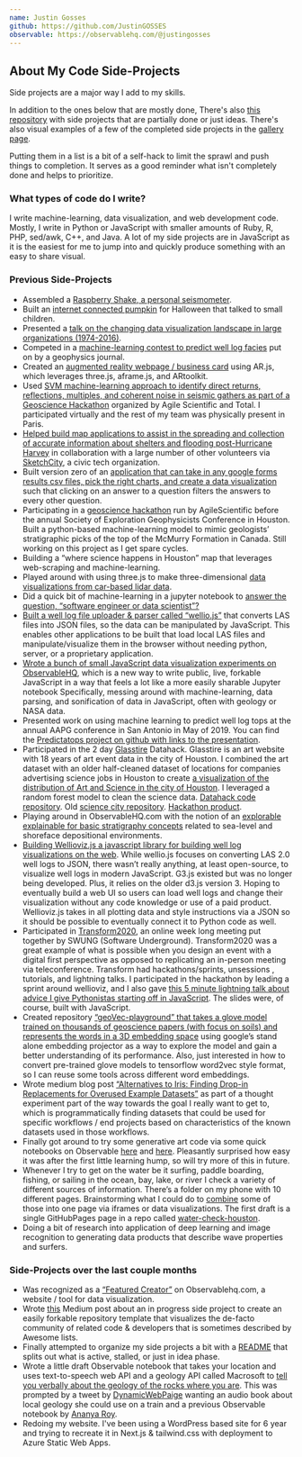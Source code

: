 ```yaml
---
name: Justin Gosses
github: https://github.com/JustinGOSSES
observable: https://observablehq.com/@justingosses
---
```


## About My Code Side-Projects
Side projects are a major way I add to my skills. 

In addition to the ones below that are mostly done, There's also <a href="https://github.com/JustinGOSSES/sideproject_planning"> this repository</a> with side projects that are partially done or just ideas. There's also visual examples of a few of the completed side projects in the <a href="/projects">gallery page</a>.

Putting them in a list is a bit of a self-hack to limit the sprawl and push things to completion. 
It serves as a good reminder what isn't completely done and helps to prioritize.

### What types of code do I write?
I write machine-learning, data visualization, and web development code. Mostly, I write in Python or JavaScript with smaller amounts of Ruby, R, PHP, sed/awk, C++, and Java. A lot of my side projects are in JavaScript as it is the easiest for me to jump into and quickly produce something with an easy to share visual.

### Previous Side-Projects
- Assembled a <a href="https://54.87.153.110/raspberry-shake-personal-seismometer/">Raspberry Shake, a personal seismometer</a>.
- Built an <a href="https://twitter.com/JustinGosses/status/793264892652380160">internet connected pumpkin</a> for Halloween that talked to small children.
- Presented a <a href="https://www.meetup.com/Houston-Data-Visualization-Meetup/events/233893631/">talk on the changing data visualization landscape in large organizations (1974-2016)</a>.
- Competed in a <a href="https://twitter.com/JustinGosses/status/827585546247618560">machine-learning contest to predict well log facies</a> put on by a geophysics journal.
- Created an <a href="https://justingosses.github.io/AR_BusinessCard/">augmented reality webpage / business card</a> using AR.js, which leverages three.js, aframe.js, and ARtoolkit.
- Used <a href="https://github.com/yuriyi/hackathon2017/blob/master/README.md">SVM machine-learning approach to identify direct returns, reflections, multiples, and coherent noise in seismic gathers as part of a Geoscience Hackathon</a> organized by Agile Scientific and Total. I participated virtually and the rest of my team was physically present in Paris.
- <a href="https://sketchcity.org/category/harvey/">Helped build map applications to assist in the spreading and collection of accurate information about shelters and flooding post-Hurricane Harvey</a> in collaboration with a large number of other volunteers via <a href="http://sketchcity.org/">SketchCity</a>, a civic tech organization.
- Built version zero of an <a href="https://github.com/JustinGOSSES/SurViz_dcjs_googleform">application that can take in any google forms results csv files, pick the right charts, and create a data visualization</a> such that clicking on an answer to a question filters the answers to every other question.
- Participating in a <a href="https://agilescientific.com/events/2017/9/22/geophysics-hackathon">geoscience hackathon</a> run by AgileScientific before the annual Society of Exploration Geophysicists Conference in Houston. Built a python-based machine-learning model to mimic geologists’ stratigraphic picks of the top of the McMurry Formation in Canada. Still working on this project as I get spare cycles.
- Building a “where science happens in Houston” map that leverages web-scraping and machine-learning.
- Played around with using three.js to make three-dimensional <a href="https://justingosses.github.io/lidar_threejs_playground/">data visualizations from car-based lidar data</a>.
- Did a quick bit of machine-learning in a jupyter notebook to <a href="https://github.com/JustinGOSSES/WhichJobTitle">answer the question, “software engineer or data scientist”?</a>
- <a href="https://github.com/JustinGOSSES/wellio.js">Built a well log file uploader & parser called “wellio.js”</a> that converts LAS files into JSON files, so the data can be manipulated by JavaScript. This enables other applications to be built that load local LAS files and manipulate/visualize them in the browser without needing python, server, or a proprietary application.
- <a href="https://beta.observablehq.com/@justingosses/">Wrote a bunch of small JavaScript data visualization experiments on ObservableHQ</a>, which is a new way to write public, live, forkable JavaScript in a way that feels a lot like a more easily sharable Jupyter notebook Specifically, messing around with machine-learning, data parsing, and sonification of data in JavaScript, often with geology or NASA data.
- Presented work on using machine learning to predict well log tops at the annual AAPG conference in San Antonio in May of 2019. You can find the <a href="https://justingosses.github.io/predictatops/html/index.html">Predictatops project on github with links to the presentation</a>.
- Participated in the 2 day <a href="https://glasstire.com/">Glasstire</a> Datahack. Glasstire is an art website with 18 years of art event data in the city of Houston. I combined the art dataset with an older half-cleaned dataset of locations for companies advertising science jobs in Houston to create <a href="https://justingosses.github.io/glasstiredatahack/kepler/index.html">a visualization of the distribution of Art and Science in the city of Houston</a>. I leveraged a random forest model to clean the science data. <a href="https://github.com/JustinGOSSES/glasstiredatahack">Datahack code repository</a>. Old <a href="https://github.com/JustinGOSSES/HoustonScienceCity">science city repository</a>. <a href="https://justingosses.github.io/glasstiredatahack/kepler/index.html">Hackathon product</a>.
- Playing around in ObservableHQ.com with the notion of an <a href="https://observablehq.com/@justingosses/overly-simplified-stratigraphic-modeling">explorable explainable for basic stratigraphy concepts</a> related to sea-level and shoreface depositional environments.
- <a href="https://github.com/JustinGOSSES/wellioviz">Building Wellioviz.js a javascript library for building well log visualizations on the web</a>. While wellio.js focuses on converting LAS 2.0 well logs to JSON, there wasn’t really anything, at least open-source, to visualize well logs in modern JavaScript. G3.js existed but was no longer being developed. Plus, it relies on the older d3.js version 3.  Hoping to eventually build a web UI so users can load well logs and change their visualization without any code knowledge or use of a paid product. Wellioviz.js takes in all plotting data and style instructions via a JSON so it should be possible to eventually connect it to Python code as well.
- Participated in <a href='https://softwareunderground.org/blog'>Transform2020</a>, an online week long meeting put together by SWUNG (Software Underground).  Transform2020 was a great example of what is possible when you design an event with a digital first perspective as opposed to replicating an in-person meeting via teleconference. Transform had hackathons/sprints, unsessions , tutorials, and lightning talks. I participated in the hackathon by leading a sprint around wellioviz, and I also gave <a href="https://observablehq.com/@justingosses/draft-shifting-from-scientific-python-to-a-javascript-mind">this 5 minute lightning talk about advice I give Pythonistas starting off in JavaScript</a>. The slides were, of course, built with JavaScript.
- Created repository <a href="https://github.com/JustinGOSSES/geoVec-playground">“geoVec-playground” that takes a glove model trained on thousands of geoscience papers (with focus on soils) and represents the words in a 3D embedding space</a> using google’s stand alone embedding projector as a way to explore the model and gain a better understanding of its performance. Also, just interested in how to convert pre-trained glove models to tensorflow word2vec style format, so I can reuse some tools across different word embeddings.
- Wrote medium blog post <a href="https://justingosses.medium.com/alternatives-to-iris-finding-drop-in-replacements-for-overused-example-datasets-ecea03b4ad00">“Alternatives to Iris: Finding Drop-in Replacements for Overused Example Datasets”</a> as part of a thought experiment part of the way towards the goal I really want to get to, which is programmatically finding datasets that could be used for specific workflows / end projects based on characteristics of the known datasets used in those workflows.
- Finally got around to try some generative art code via some quick notebooks on Observable <a href="https://observablehq.com/@justingosses/messing-around-with-a-fork-2342">here</a> and <a href="https://observablehq.com/@justingosses/svg-rectangles">here</a>. Pleasantly surprised how easy it was after the first little learning hump, so will try more of this in future.
- Whenever I try to get on the water be it surfing, paddle boarding, fishing, or sailing in the ocean, bay, lake, or river I check a variety of different sources of information. There’s a folder on my phone with  10 different pages. Brainstorming what I could do to <a href="https://github.com/JustinGOSSES/sideproject_planning/blob/master/water_activities_dashboard_houston.md">combine</a> some of those into one page via iframes or data visualizations. The first draft is a single GitHubPages page in a repo called <a href="https://github.com/JustinGOSSES/water-check-houston">water-check-houston</a>.
- Doing a bit of research into application of deep learning and image recognition to generating data products that describe wave properties and surfers.

### Side-Projects over the last couple months
- Was recognized as a <a href="https://observablehq.com/community">“Featured Creator”</a> on Observablehq.com, a website / tool for data visualization.
- Wrote <a href="https://justingosses.medium.com/beyond-awesome-lists-3ccb074f7859">this</a> Medium post about an in progress side project to create an easily forkable repository template that visualizes the de-facto community of related code & developers that is sometimes described by Awesome lists.
- Finally attempted to organize my side projects a bit with a <a href="https://github.com/JustinGOSSES/sideproject_planning/blob/master/README.md">README</a> that splits out what is active, stalled, or just in idea phase.
- Wrote a little draft Observable notebook that takes your location and uses text-to-speech web API and a geology API called Macrosoft to <a href="https://observablehq.com/@justingosses/stratigraphy-speech">tell you verbally about the geology of the rocks where you are</a>. This was prompted by a tweet by <a href="https://twitter.com/DynamicWebPaige">DynamicWebPaige</a> wanting an audio book about local geology she could use on a train and a previous Observable notebook by <a href="https://observablehq.com/@ananya-roy/stratigraphy-visualizer">Ananya Roy</a>. 
- Redoing my website. I've been using a WordPress based site for 6 year and trying to recreate it in Next.js & tailwind.css with deployment to Azure Static Web Apps.